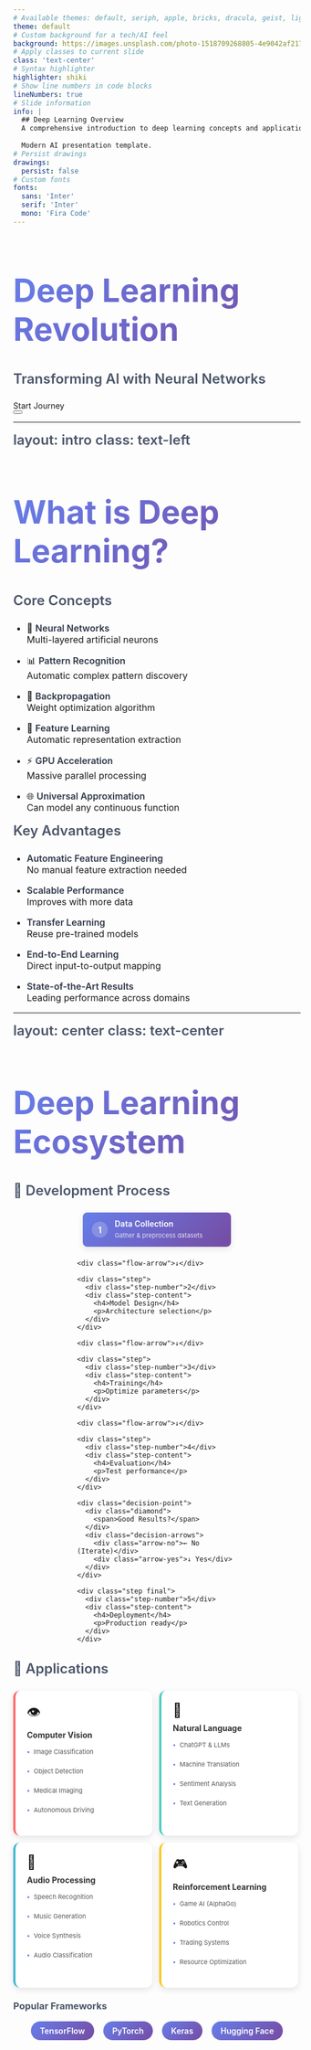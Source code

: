 ```yaml
---
# Available themes: default, seriph, apple, bricks, dracula, geist, light, minimal, nord, purplin, shibainu, unicorn
theme: default
# Custom background for a tech/AI feel
background: https://images.unsplash.com/photo-1518709268805-4e9042af2176?ixlib=rb-4.0.3&auto=format&fit=crop&w=1920&q=80
# Apply classes to current slide
class: 'text-center'
# Syntax highlighter
highlighter: shiki
# Show line numbers in code blocks
lineNumbers: true
# Slide information
info: |
  ## Deep Learning Overview
  A comprehensive introduction to deep learning concepts and applications.
  
  Modern AI presentation template.
# Persist drawings
drawings:
  persist: false
# Custom fonts
fonts:
  sans: 'Inter'
  serif: 'Inter'
  mono: 'Fira Code'
---
```


# Deep Learning Revolution
## Transforming AI with Neural Networks

<div class="pt-12">
  <span @click="$slidev.nav.next" class="px-4 py-2 rounded-lg cursor-pointer bg-blue-500 bg-opacity-20 hover:bg-opacity-30 transition-all duration-300">
    Start Journey <carbon:arrow-right class="inline ml-2"/>
  </span>
</div>

<div class="abs-br m-6 flex gap-2">
  <button @click="$slidev.nav.openInEditor()" title="Open in Editor" class="text-xl icon-btn opacity-50 !border-none !hover:text-white">
    <carbon:edit />
  </button>
  <a href="https://github.com/tensorflow/tensorflow" target="_blank" alt="TensorFlow"
    class="text-xl icon-btn opacity-50 !border-none !hover:text-white">
    <carbon-logo-github />
  </a>
</div>

<style>
h1 {
  background: linear-gradient(135deg, #667eea 0%, #764ba2 100%);
  -webkit-background-clip: text;
  -webkit-text-fill-color: transparent;
  font-size: 3.5rem !important;
  font-weight: 800;
}

h2 {
  color: rgba(255, 255, 255, 0.8);
  font-weight: 400;
  font-size: 1.5rem;
  margin-top: 1rem;
}
</style>

---
layout: intro
class: text-left
---

# What is Deep Learning?

<div class="grid grid-cols-2 gap-12 mt-8">

<div>

## Core Concepts

<v-clicks>

- 🧠 **Neural Networks**  
  Multi-layered artificial neurons

- 📊 **Pattern Recognition**  
  Automatic complex pattern discovery

- 🔄 **Backpropagation**  
  Weight optimization algorithm

- 🎯 **Feature Learning**  
  Automatic representation extraction

- ⚡ **GPU Acceleration**  
  Massive parallel processing

- 🌐 **Universal Approximation**  
  Can model any continuous function

</v-clicks>

</div>

<div>

## Key Advantages

<v-clicks>

- **Automatic Feature Engineering**  
  No manual feature extraction needed

- **Scalable Performance**  
  Improves with more data

- **Transfer Learning**  
  Reuse pre-trained models

- **End-to-End Learning**  
  Direct input-to-output mapping

- **State-of-the-Art Results**  
  Leading performance across domains

</v-clicks>

</div>

</div>

<style>
h1 {
  background: linear-gradient(135deg, #667eea 0%, #764ba2 100%);
  -webkit-background-clip: text;
  -webkit-text-fill-color: transparent;
  font-size: 2.5rem;
  font-weight: 700;
}

h2 {
  color: #4a5568;
  font-size: 1.5rem;
  font-weight: 600;
  margin-bottom: 1.5rem;
}

li {
  margin-bottom: 1rem;
  font-size: 1rem;
}

strong {
  color: #2d3748;
  font-weight: 600;
}
</style>

---
layout: center
class: text-center
---

# Deep Learning Ecosystem

<div class="grid grid-cols-2 gap-16 mt-12">

<div>

## 🔄 Development Process

<div class="process-flow">
  <div class="step-container">
    <div class="step start">
      <div class="step-number">1</div>
      <div class="step-content">
        <h4>Data Collection</h4>
        <p>Gather & preprocess datasets</p>
      </div>
    </div>
    
    <div class="flow-arrow">↓</div>
    
    <div class="step">
      <div class="step-number">2</div>
      <div class="step-content">
        <h4>Model Design</h4>
        <p>Architecture selection</p>
      </div>
    </div>
    
    <div class="flow-arrow">↓</div>
    
    <div class="step">
      <div class="step-number">3</div>
      <div class="step-content">
        <h4>Training</h4>
        <p>Optimize parameters</p>
      </div>
    </div>
    
    <div class="flow-arrow">↓</div>
    
    <div class="step">
      <div class="step-number">4</div>
      <div class="step-content">
        <h4>Evaluation</h4>
        <p>Test performance</p>
      </div>
    </div>
    
    <div class="decision-point">
      <div class="diamond">
        <span>Good Results?</span>
      </div>
      <div class="decision-arrows">
        <div class="arrow-no">← No (Iterate)</div>
        <div class="arrow-yes">↓ Yes</div>
      </div>
    </div>
    
    <div class="step final">
      <div class="step-number">5</div>
      <div class="step-content">
        <h4>Deployment</h4>
        <p>Production ready</p>
      </div>
    </div>
  </div>
</div>

</div>

<div>

## 🚀 Applications

<div class="applications">
  <div class="app-card vision">
    <div class="app-icon">👁️</div>
    <h4>Computer Vision</h4>
    <ul>
      <li>Image Classification</li>
      <li>Object Detection</li>
      <li>Medical Imaging</li>
      <li>Autonomous Driving</li>
    </ul>
  </div>
  
  <div class="app-card nlp">
    <div class="app-icon">💬</div>
    <h4>Natural Language</h4>
    <ul>
      <li>ChatGPT & LLMs</li>
      <li>Machine Translation</li>
      <li>Sentiment Analysis</li>
      <li>Text Generation</li>
    </ul>
  </div>
  
  <div class="app-card audio">
    <div class="app-icon">🎵</div>
    <h4>Audio Processing</h4>
    <ul>
      <li>Speech Recognition</li>
      <li>Music Generation</li>
      <li>Voice Synthesis</li>
      <li>Audio Classification</li>
    </ul>
  </div>
  
  <div class="app-card rl">
    <div class="app-icon">🎮</div>
    <h4>Reinforcement Learning</h4>
    <ul>
      <li>Game AI (AlphaGo)</li>
      <li>Robotics Control</li>
      <li>Trading Systems</li>
      <li>Resource Optimization</li>
    </ul>
  </div>
</div>

</div>

</div>

<div class="mt-12">
  <h3 class="text-2xl font-bold mb-4">Popular Frameworks</h3>
  <div class="frameworks">
    <a href="https://tensorflow.org" class="framework-link">TensorFlow</a>
    <a href="https://pytorch.org" class="framework-link">PyTorch</a>
    <a href="https://keras.io" class="framework-link">Keras</a>
    <a href="https://huggingface.co" class="framework-link">Hugging Face</a>
  </div>
</div>

<style>
.process-flow {
  max-width: 280px;
  margin: 0 auto;
}

.step-container {
  display: flex;
  flex-direction: column;
  align-items: center;
  gap: 8px;
}

.step {
  display: flex;
  align-items: center;
  gap: 12px;
  background: white;
  padding: 12px 16px;
  border-radius: 8px;
  box-shadow: 0 4px 12px rgba(0,0,0,0.1);
  width: 100%;
  max-width: 260px;
  transition: transform 0.2s ease;
  box-sizing: border-box;
}

.step:hover {
  transform: translateY(-2px);
}

.step.start {
  background: linear-gradient(135deg, #667eea 0%, #764ba2 100%);
  color: white;
}

.step.final {
  background: linear-gradient(135deg, #4facfe 0%, #00f2fe 100%);
  color: white;
}

.step-number {
  background: rgba(255,255,255,0.2);
  color: white;
  width: 28px;
  height: 28px;
  border-radius: 50%;
  display: flex;
  align-items: center;
  justify-content: center;
  font-weight: bold;
  font-size: 14px;
}

.step:not(.start):not(.final) .step-number {
  background: #667eea;
  color: white;
}

.step-content h4 {
  margin: 0 0 4px 0;
  font-size: 14px;
  font-weight: 600;
  line-height: 1.2;
}

.step-content p {
  margin: 0;
  font-size: 11px;
  opacity: 0.8;
  line-height: 1.3;
}

.flow-arrow {
  font-size: 24px;
  color: #667eea;
  font-weight: bold;
}

.decision-point {
  display: flex;
  flex-direction: column;
  align-items: center;
  gap: 8px;
  margin: 4px 0;
}

.diamond {
  background: linear-gradient(135deg, #ffecd2 0%, #fcb69f 100%);
  color: #333;
  padding: 12px;
  border-radius: 8px;
  font-weight: 600;
  font-size: 10px;
  text-align: center;
  transform: rotate(45deg);
  width: 70px;
  height: 70px;
  display: flex;
  align-items: center;
  justify-content: center;
  flex-shrink: 0;
}

.diamond span {
  transform: rotate(-45deg);
  line-height: 1.2;
  white-space: nowrap;
}

.decision-arrows {
  display: flex;
  gap: 40px;
  font-size: 12px;
  font-weight: 600;
  color: #667eea;
}

.applications {
  display: grid;
  grid-template-columns: 1fr 1fr;
  gap: 12px;
  max-width: 500px;
}

.app-card {
  background: white;
  border-radius: 12px;
  padding: 20px;
  box-shadow: 0 4px 12px rgba(0,0,0,0.1);
  transition: transform 0.2s ease;
  min-height: 140px;
}

.app-card:hover {
  transform: translateY(-4px);
}

.app-card.vision {
  border-left: 4px solid #ff6b6b;
}

.app-card.nlp {
  border-left: 4px solid #4ecdc4;
}

.app-card.audio {
  border-left: 4px solid #45b7d1;
}

.app-card.rl {
  border-left: 4px solid #f9ca24;
}

.app-icon {
  font-size: 24px;
  margin-bottom: 8px;
}

.app-card h4 {
  margin: 0 0 12px 0;
  font-size: 14px;
  font-weight: 700;
  color: #333;
}

.app-card ul {
  margin: 0;
  padding: 0;
  list-style: none;
}

.app-card li {
  padding: 2px 0;
  font-size: 11px;
  color: #555;
  position: relative;
  padding-left: 12px;
}

.app-card li:before {
  content: "•";
  position: absolute;
  left: 0;
  color: #667eea;
  font-weight: bold;
}

.frameworks {
  display: flex;
  gap: 16px;
  justify-content: center;
  flex-wrap: wrap;
}

.framework-link {
  background: linear-gradient(135deg, #667eea 0%, #764ba2 100%);
  color: white;
  padding: 8px 16px;
  border-radius: 20px;
  text-decoration: none;
  font-weight: 600;
  font-size: 14px;
  transition: transform 0.2s ease;
}

.framework-link:hover {
  transform: translateY(-2px);
}

h1 {
  background: linear-gradient(135deg, #667eea 0%, #764ba2 100%);
  -webkit-background-clip: text;
  -webkit-text-fill-color: transparent;
  font-size: 3rem;
  font-weight: 700;
}

h3 {
  color: #4a5568;
}
</style>